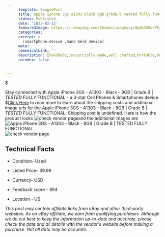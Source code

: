 ```yaml
---
      template: SinglePost
      title: apple iphone 3gs a1303 black 8gb grade b tested fully functional
      status: Published
      date: '2023-02-12'
      featuredImage: https://i.ebayimg.com/thumbs/images/g/Hp0AAOSwcP5jOmE1/s-l225.jpg
      categories: 
      excerpt: >-
        [smartphone,device ,hand held device]
      meta:
      canonicalLink: ''
      description: [handheld,industrially made,well crafted,Portable,Mobile,Compact,Convenient,Lightweight,Maneuverable,Man-portable,Miniature,Carriable,Hand-held,Light,Holdable,Transportable,Mobile device,Pocket-sized,On-the-go,Wireless,Cordless,Compact size,Convenient size, smartphone,device ,hand held device]
      noindex: false
      
        
---
```

$

Stay connected with Apple iPhone 3GS - A1303 - Black - 8GB | Grade B | *TESTED* FULLY FUNCTIONAL - a 3-star Cell Phones & Smartphones device.
$[Click Here](https://www.ebay.com/itm/175435734843?hash=item28d8c8df3b%3Ag%3AHp0AAOSwcP5jOmE1&mkevt=1&mkcid=1&mkrid=711-53200-19255-0&campid=%253CePNCampaignId%253E&customid=%253CreferenceId%253E&toolid=10049) to read more to learn about the shipping costs and additional image urls for the Apple iPhone 3GS - A1303 - Black - 8GB | Grade B | *TESTED* FULLY FUNCTIONAL. Shipping cost is undefined. Here is how the product looks ![check vendor page](https://i.ebayimg.com/thumbs/images/g/Hp0AAOSwcP5jOmE1/s-l225.jpg)and the additional images are![Apple iPhone 3GS - A1303 - Black - 8GB | Grade B | *TESTED* FULLY FUNCTIONAL](https://i.ebayimg.com/images/g/Hp0AAOSwcP5jOmE1/s-l1600.jpg)![check vendor page](https://origin-galleryplus.ebayimg.com/ws/web/175435734843_2_0_1/225x225.jpg,https://origin-galleryplus.ebayimg.com/ws/web/175435734843_3_0_1/225x225.jpg,https://origin-galleryplus.ebayimg.com/ws/web/175435734843_4_0_1/225x225.jpg,https://origin-galleryplus.ebayimg.com/ws/web/175435734843_5_0_1/225x225.jpg,https://origin-galleryplus.ebayimg.com/ws/web/175435734843_6_0_1/225x225.jpg,https://origin-galleryplus.ebayimg.com/ws/web/175435734843_7_0_1/225x225.jpg,https://origin-galleryplus.ebayimg.com/ws/web/175435734843_8_0_1/225x225.jpg,https://origin-galleryplus.ebayimg.com/ws/web/175435734843_9_0_1/225x225.jpg,https://origin-galleryplus.ebayimg.com/ws/web/175435734843_10_0_1/225x225.jpg,https://origin-galleryplus.ebayimg.com/ws/web/175435734843_11_0_1/225x225.jpg,https://origin-galleryplus.ebayimg.com/ws/web/175435734843_12_0_1/225x225.jpg,https://origin-galleryplus.ebayimg.com/ws/web/175435734843_13_0_1/225x225.jpg,https://origin-galleryplus.ebayimg.com/ws/web/175435734843_14_0_1/225x225.jpg,https://origin-galleryplus.ebayimg.com/ws/web/175435734843_15_0_1/225x225.jpg,https://origin-galleryplus.ebayimg.com/ws/web/175435734843_16_0_1/225x225.jpg)



 ## Technical Facts 



     
      

 - Condition- Used 


      

 - Listed Price- 39.99 


      

 - Currency- USD 


      

 - Feedback score - 894 


      

 - Location - US 


      
      

 *_This post may contain affiliate links from eBay and other third-party websites. As an eBay affiliate, we earn from qualifying purchases. Although we do our best to keep the information up-to-date and accurate, please check the date and all details with the vendor's website before making a purchase. Not all data may be accurate._*






